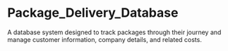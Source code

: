 # Package_Delivery_Database
A database system designed to track packages through their journey and manage customer information, company details, and related costs.
